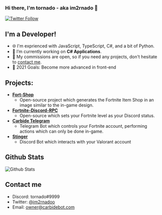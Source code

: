 ### Hi there, I'm tornado - aka im2rnado 👋

[![Twitter Follow](https://img.shields.io/twitter/follow/im2rnadoo?color=1DA1F2&logo=twitter&style=for-the-badge)](https://twitter.com/intent/follow?original_referer=https%3A%2F%2Fgithub.com%2Fim2rnado&screen_name=im2rnadoo)

## I'm a Developer!

- 🌐 I'm exprienced with JavaScript, TypeScript, C#, and a bit of Python.
- 🔭 I’m currently working on **C# Applications**.
- 🌱 My commissions are open, so if you need any projects, don't hesitate to [contact me](#contact-me).
- 🥅 2021 Goals: Become more advanced in front-end

## Projects:
* **[Fort-Shop](https://github.com/im2rnado/Fort-Shop)**
  * Open-source project which generates the Fortnite Item Shop in an image similar to the in-game design.
* **[Fortnite-Discord-RPC](https://github.com/im2rnado/Fortnite-Discord-RPC)**
  * Open-source which sets your Fortnite level as your Discord status.
* **[Carbide Telegram](https://t.me/CarbideFNBot)**
  * Telegram Bot which controls your Fortnite account, performing actions which can only be done in-game.
* **[Stinger](https://github.com/im2rnado/Stinger-Help)**
  * Discord Bot which interacts with your Valorant account

## Github Stats
<img src="https://github-readme-stats.vercel.app/api?username=im2rnado&show_icons=true&theme=light&count_private=true" alt="Github Stats"/>

## Contact me
- Discord: tornado#9999
- Twitter: [@im2rnadoo](https://twitter.com/im2rnadoo)
- Email: owner@carbidebot.com
